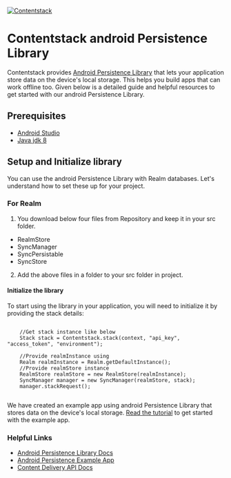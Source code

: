 [![Contentstack](https://www.contentstack.com/docs/static/images/contentstack.png)](https://www.contentstack.com/)

# Contentstack android Persistence Library

Contentstack provides [Android Persistence Library](https://www.contentstack.com/docs/guide/synchronization/using-realm-persistence-library-with-android-sync-sdk) that lets your application store data on the device's local storage. This helps you build apps that can work offline too. Given below is a detailed guide and helpful resources to get started with our android Persistence Library.

## Prerequisites

 * [Android Studio](https://developer.android.com/studio/)
 * [Java jdk 8](https://www.oracle.com/technetwork/es/java/javase/downloads/jdk8-downloads-2133151.html)

## Setup and Initialize library

You can use the android Persistence Library with Realm databases.  Let's understand how to set these up for your project.

### For Realm

1. You download below four files from Repository and keep it in your src folder.  

- RealmStore
- SyncManager  
- SyncPersistable  
- SyncStore

2. Add the above files in a folder to your src folder in project.  


#### Initialize the library

To start using the library in your application, you will need to initialize it by providing the stack details:

```

    //Get stack instance like below
    Stack stack = Contentstack.stack(context, "api_key", "access_token", "environment");
    
    //Provide realmInstance using 
    Realm realmInstance = Realm.getDefaultInstance();
    //Provide realmStore instance 
    RealmStore realmStore = new RealmStore(realmInstance);
    SyncManager manager = new SyncManager(realmStore, stack);
    manager.stackRequest();
 
```
We have created an example app using android Persistence Library that stores data on the device's local storage. [Read the tutorial](https://github.com/contentstack/contentstack-android-persistence-example) to get started with the example app.   

### Helpful Links

- [Android Persistence Library Docs](https://www.contentstack.com/docs/guide/synchronization/using-realm-persistence-library-with-android-sync-sdk)
- [Android Persistence Example App]((https://github.com/contentstack/contentstack-android-persistence-example))
- [Content Delivery API Docs](https://contentstack.com/docs/apis/content-delivery-api/)
